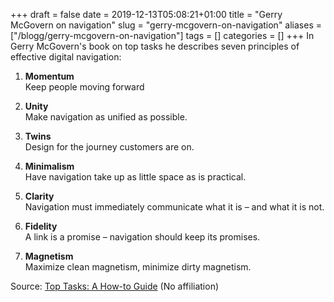 +++
draft = false
date = 2019-12-13T05:08:21+01:00
title = "Gerry McGovern on navigation"
slug = "gerry-mcgovern-on-navigation"
aliases = ["/blogg/gerry-mcgovern-on-navigation"]
tags = []
categories = []
+++
In Gerry McGovern's book on top tasks he describes seven principles of effective digital navigation:


1. **Momentum**  
Keep people moving forward


2. **Unity**  
Make navigation as unified as possible.  
3. **Twins**  
Design for the journey customers are on.  
4. **Minimalism**  
Have navigation take up as little space as is practical.  
5. **Clarity**  
Navigation must immediately communicate what it is – and what it is not.  
6. **Fidelity**  
A link is a promise – navigation should keep its promises.  
7. **Magnetism**  
Maximize clean magnetism, minimize dirty magnetism.


Source: [Top Tasks: A How-to Guide](https://www.amazon.com/Top-Tasks-How-Gerry-McGovern-ebook/dp/B07JJKZNZ6) (No affiliation)
